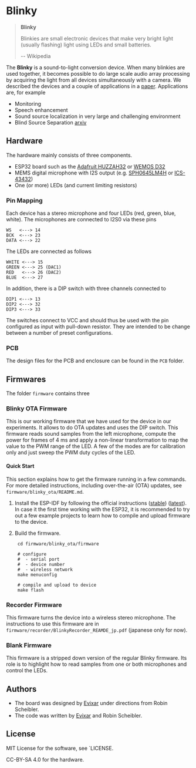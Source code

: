 Blinky
======

> **Blinky**
>
> Blinkies are small electronic devices that make very bright light (usually flashing) light using LEDs and small batteries.
>
> -- Wikipedia

The **Blinky** is a sound-to-light conversion device. When many blinkies are used together, it becomes possible to do large scale
audio array processing by acquiring the light from all devices simultaneously with a camera. We described the devices and a couple
of applications in a [paper](http://www.apsipa.org/proceedings/2018/pdfs/0001899.pdf). Applications are, for example

* Monitoring 
* Speech enhancement
* Sound source localization in very large and challenging environment
* Blind Source Separation [arxiv](https://arxiv.org/abs/1904.02334)

Hardware
--------

The hardware mainly consists of three components.

* ESP32 board such as the [Adafruit HUZZAH32](https://www.adafruit.com/product/3405)
    or [WEMOS D32](https://wiki.wemos.cc/products:d32:d32)
* MEMS digital microphone with I2S output (e.g. [SPH0645LM4H](https://www.adafruit.com/product/3421)
  or [ICS-43432](https://www.invensense.com/products/digital/ics-43432/))
* One (or more) LEDs (and current limiting resistors)

### Pin Mapping

Each device has a stereo microphone and four LEDs (red, green, blue, white). The microphones are connected
to I2S0 via these pins

    WS   <---> 14
    BCK  <---> 23
    DATA <---> 22

The LEDs are connected as follows

    WHITE <---> 15
    GREEN <---> 25 (DAC1)
    RED   <---> 26 (DAC2)
    BLUE  <---> 27

In addition, there is a DIP switch with three channels connected to

    DIP1 <---> 13
    DIP2 <---> 32
    DIP3 <---> 33

The switches connect to VCC and should thus be used with the pin configured as input with pull-down resistor.
They are intended to be change between a number of preset configurations.

### PCB

The design files for the PCB and enclosure can be found in the `PCB` folder.

Firmwares
---------

The folder `firmware` contains three

### Blinky OTA Firmware

This is our working firmware that we have used for the device in our experiments.
It allows to do OTA updates and uses the DIP switch. This firmware reads sound
samples from the left microphone, compute the power for frames of 4 ms and apply
a non-linear transformation to map the value to the PWM range of the LED.
A few of the modes are for calibration only and just sweep the PWM duty cycles of the LED.

#### Quick Start

This section explains how to get the firmware running in a few commands.
For more detailed instructions, including over-the-air (OTA) updates, 
see `firmware/blinky_ota/README.md`.

1. Install the ESP-IDF by following the official instructions
    ([stable](https://docs.espressif.com/projects/esp-idf/en/stable/get-started/index.html))
    ([latest](https://docs.espressif.com/projects/esp-idf/en/latest/get-started/index.html)).
    In case it the first time working with the ESP32, it is recommended to try
    out a few example projects to learn how to compile and upload firmware to
    the device.

2. Build the firmware.

        cd firmware/blinky_ota/firmware
        
        # configure
        #  - serial port
        #  - device number
        #  - wireless network
        make menuconfig
        
        # compile and upload to device
        make flash

### Recorder Firmware

This firmware turns the device into a wireless stereo microphone.
The instructions to use this firmware are in `firmware/recorder/BlinkyRecorder_REAMDE_jp.pdf` (japanese only for now).

### Blank Firmware

This firmware is a stripped down version of the regular Blinky firmware. Its role
is to highlight how to read samples from one or both microphones and control the LEDs.

Authors
-------

* The board was designed by [Evixar](https://www.evixar.com/) under directions from Robin Scheibler.
* The code was written by [Evixar](https://www.evixar.com/) and Robin Scheibler.

License
-------

MIT License for the software, see `LICENSE.

CC-BY-SA 4.0 for the hardware.


